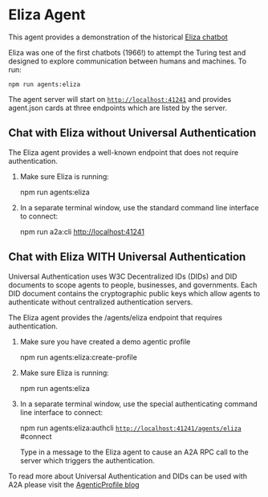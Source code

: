# Eliza Agent

This agent provides a demonstration of the historical [Eliza chatbot](https://en.wikipedia.org/wiki/ELIZA)

Eliza was one of the first chatbots (1966!) to attempt the Turing test and designed to explore communication between humans and machines. To run:

    npm run agents:eliza

The agent server will start on [`http://localhost:41241`](http://localhost:41241) and provides agent.json cards at three endpoints which are listed by the server.


## Chat with Eliza without Universal Authentication

The Eliza agent provides a well-known endpoint that does not require authentication.

1. Make sure Eliza is running:

    npm run agents:eliza

2. In a separate terminal window, use the standard command line interface to connect:

    npm run a2a:cli <http://localhost:41241>


## Chat with Eliza WITH Universal Authentication

Universal Authentication uses W3C Decentralized IDs (DIDs) and DID documents to scope agents to people, businesses, and governments.  Each DID document contains the cryptographic public keys which allow agents to authenticate without centralized authentication servers.

The Eliza agent provides the /agents/eliza endpoint that requires authentication.

1. Make sure you have created a demo agentic profile

    npm run agents:eliza:create-profile

2. Make sure Eliza is running:

    npm run agents:eliza

3. In a separate terminal window, use the special authenticating command line interface to connect:

    npm run agents:eliza:authcli [`http://localhost:41241/agents/eliza`](http://localhost:41241/agents/eliza) #connect

    Type in a message to the Eliza agent to cause an A2A RPC call to the server which triggers the authentication.

To read more about Universal Authentication and DIDs can be used with A2A please visit the [AgenticProfile blog](https://agenticprofile.ai)
